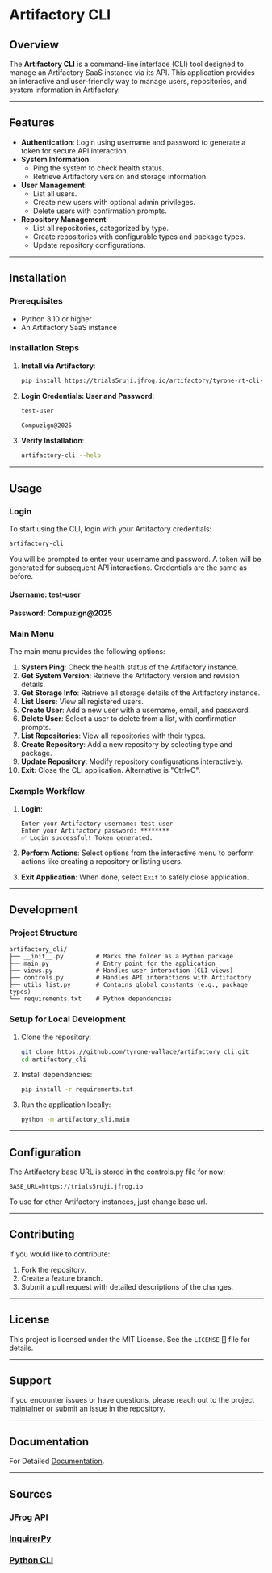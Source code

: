 # Artifactory CLI

## Overview
The **Artifactory CLI** is a command-line interface (CLI) tool designed to manage an Artifactory SaaS instance via its API. This application provides an interactive and user-friendly way to manage users, repositories, and system information in Artifactory.

---

## Features

- **Authentication**: Login using username and password to generate a token for secure API interaction.
- **System Information**:
  - Ping the system to check health status.
  - Retrieve Artifactory version and storage information.
- **User Management**:
  - List all users.
  - Create new users with optional admin privileges.
  - Delete users with confirmation prompts.
- **Repository Management**:
  - List all repositories, categorized by type.
  - Create repositories with configurable types and package types.
  - Update repository configurations.

---

## Installation

### Prerequisites
- Python 3.10 or higher
- An Artifactory SaaS instance

### Installation Steps
1. **Install via Artifactory**:
   ```bash
   pip install https://trials5ruji.jfrog.io/artifactory/tyrone-rt-cli-repo/artifactory_cli-0.0.1.tar.gz
   ```
2. **Login Credentials: User and Password**:
   ```bash
   test-user
   ```
   ```bash
   Compuzign@2025
   ```
2. **Verify Installation**:
   ```bash
   artifactory-cli --help
   ```

---

## Usage

### Login
To start using the CLI, login with your Artifactory credentials:
```bash
artifactory-cli
```
You will be prompted to enter your username and password. A token will be generated for subsequent API interactions. Credentials are the same as before.

#### Username: test-user
#### Password: Compuzign@2025

### Main Menu
The main menu provides the following options:

1. **System Ping**: Check the health status of the Artifactory instance.
2. **Get System Version**: Retrieve the Artifactory version and revision details.
3. **Get Storage Info**: Retrieve all storage details of the Artifactory instance.
4. **List Users**: View all registered users.
5. **Create User**: Add a new user with a username, email, and password.
6. **Delete User**: Select a user to delete from a list, with confirmation prompts.
7. **List Repositories**: View all repositories with their types.
8. **Create Repository**: Add a new repository by selecting type and package.
9. **Update Repository**: Modify repository configurations interactively.
10. **Exit**: Close the CLI application. Alternative is "Ctrl+C".

### Example Workflow
1. **Login**:
   ```plaintext
   Enter your Artifactory username: test-user
   Enter your Artifactory password: ********
   ✅ Login successful! Token generated.
   ```

2. **Perform Actions**:
   Select options from the interactive menu to perform actions like creating a repository or listing users.

3. **Exit Application**:
   When done, select `Exit` to safely close application.

---

## Development

### Project Structure
```
artifactory_cli/
├── __init__.py         # Marks the folder as a Python package
├── main.py             # Entry point for the application
├── views.py            # Handles user interaction (CLI views)
├── controls.py         # Handles API interactions with Artifactory
├── utils_list.py       # Contains global constants (e.g., package types)
└── requirements.txt    # Python dependencies
```

### Setup for Local Development
1. Clone the repository:
   ```bash
   git clone https://github.com/tyrone-wallace/artifactory_cli.git
   cd artifactory_cli
   ```

2. Install dependencies:
   ```bash
   pip install -r requirements.txt
   ```

3. Run the application locally:
   ```bash
   python -m artifactory_cli.main
   ```

---

## Configuration
The Artifactory base URL is stored in the controls.py file for now:

```
BASE_URL=https://trials5ruji.jfrog.io
```

To use for other Artifactory instances, just change base url.

---

## Contributing
If you would like to contribute:
1. Fork the repository.
2. Create a feature branch.
3. Submit a pull request with detailed descriptions of the changes.

---

## License
This project is licensed under the MIT License. See the `LICENSE` [] file for details.

---

## Support
If you encounter issues or have questions, please reach out to the project maintainer or submit an issue in the repository.

---

## Documentation
For Detailed [Documentation](https://docs.google.com/document/d/1JhrpNvyB0zQUghvPggoEK0k8kSwsyp2dTsjLwB-sl1U/edit?usp=sharing).

---

## Sources
### [JFrog API](https://jfrog.com/help/r/jfrog-rest-apis/artifactory-rest-apis)

### [InquirerPy](https://inquirerpy.readthedocs.io/en/latest/)

### [Python CLI](https://docs.python.org/3/using/cmdline.html)




